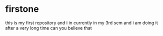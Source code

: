 # firstone
this is my first repository and i in currently in my 3rd sem and i am doing it after a very long time can you believe that 
